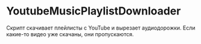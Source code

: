# YoutubeMusicPlaylistDownloader
Скрипт скачивает плейлисты с YouTube и вырезает аудиодорожки. Если какие-то видео уже скачаны, они пропускаются.
